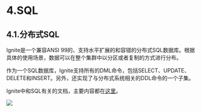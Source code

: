 # 4.SQL
## 4.1.分布式SQL
Ignite是一个兼容ANSI 99的、支持水平扩展的和容错的分布式SQL数据库。根据具体的使用场景，数据可以在整个集群中以分区或者复制的方式进行分布。

作为一个SQL数据库，Ignite支持所有的DML命令，包括SELECT、UPDATE、DELETE和INSERT。另外，还实现了与分布式系统相关的DDL命令的一个子集。

Ignite中和SQL有关的文档，主要内容都在[这里](/doc/sql)。

![](https://files.readme.io/b1fb8af-sql_database.png)